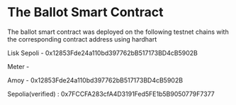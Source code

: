 # The Ballot Smart Contract 

The ballot smart contract was deployed on the following testnet chains with the corresponding contract address using hardhart

Lisk Sepoli - 0x12853Fde24a110bd397762bB517173BD4cB5902B

Meter - 

Amoy - 0x12853Fde24a110bd397762bB517173BD4cB5902B

Sepolia(verified) : 0x7FCCFA283cfA4D3191Fed5FE1b5B9050779F7377